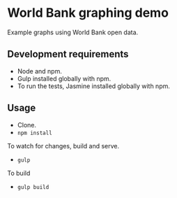 # World Bank graphing demo

Example graphs using World Bank open data.

## Development requirements
* Node and npm.
* Gulp installed globally with npm.
* To run the tests, Jasmine installed globally with npm.

## Usage
* Clone.
* `npm install`

To watch for changes, build and serve.
* `gulp`

To build
* `gulp build`